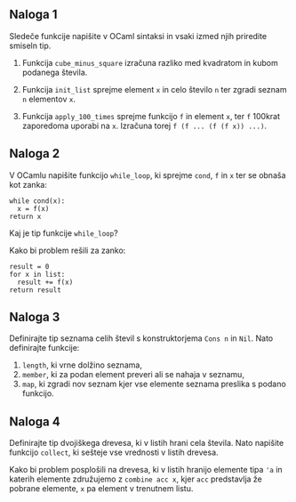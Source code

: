 ## Naloga 1
Sledeče funkcije napišite v OCaml sintaksi in vsaki izmed njih priredite smiseln tip.

1. Funkcija `cube_minus_square` izračuna razliko med kvadratom in kubom podanega števila.

2. Funkcija `init_list` sprejme element `x` in celo število `n` ter zgradi seznam `n` elementov `x`.

3. Funkcija `apply_100_times` sprejme funkcijo `f` in element `x`, ter `f` 100krat zaporedoma uporabi na `x`. Izračuna torej `f (f ... (f (f x)) ...)`.

## Naloga 2
V OCamlu napišite funkcijo `while_loop`, ki sprejme `cond`, `f` in `x` ter se obnaša kot zanka:
```
while cond(x):
  x = f(x)
return x
```
Kaj je tip funkcije `while_loop`?

Kako bi problem rešili za zanko:
```
result = 0
for x in list:
  result += f(x)
return result
```

## Naloga 3
Definirajte tip seznama celih števil s konstruktorjema `Cons n` in `Nil`. Nato definirajte funkcije:

1. `length`, ki vrne dolžino seznama,
2. `member`, ki za podan element preveri ali se nahaja v seznamu,
3. `map`, ki zgradi nov seznam kjer vse elemente seznama preslika s podano funkcijo.

## Naloga 4
Definirajte tip dvojiškega drevesa, ki v listih hrani cela števila. Nato napišite funkcijo `collect`, ki sešteje vse vrednosti v listih drevesa.

Kako bi problem posplošili na drevesa, ki v listih hranijo elemente tipa `'a` in katerih elemente združujemo z `combine acc x`, kjer `acc` predstavlja že pobrane elemente, `x` pa element v trenutnem listu.